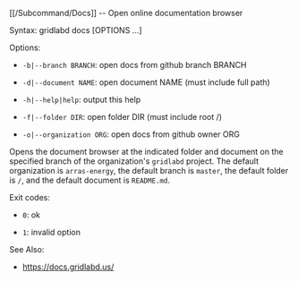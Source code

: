 [[/Subcommand/Docs]] -- Open online documentation browser

Syntax: gridlabd docs [OPTIONS ...]

Options:

* `-b|--branch BRANCH`: open docs from github branch BRANCH

* `-d|--document NAME`: open document NAME (must include full path)

* `-h|--help|help`: output this help

* `-f|--folder DIR`: open folder DIR (must include root /)

* `-o|--organization ORG`: open docs from github owner ORG

Opens the document browser at the indicated folder and document
on the specified branch of the organization's `gridlabd` project.
The default organization is `arras-energy`, the default branch is
`master`, the default folder is `/`, and the default document is
`README.md`.

Exit codes:

* `0`: ok

* `1`: invalid option

See Also:

* https://docs.gridlabd.us/
